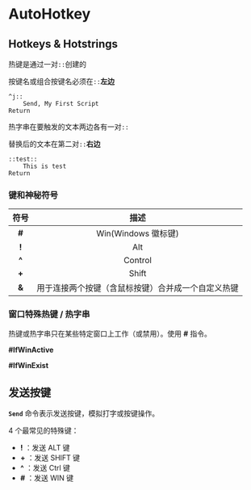 # AutoHotkey

## Hotkeys & Hotstrings

热键是通过一对`::`创建的

按键名或组合按键名必须在`::`**左边**

```ahk
^j::
    Send, My First Script
Return
```

热字串在要触发的文本两边各有一对`::`

替换后的文本在第二对`::`**右边**

```ahk
::test::
    This is test
Return
```

### 键和神秘符号

|  符号   |            描述             |
| :---: | :-----------------------: |
| **#** |     Win(Windows 徽标键)      |
| **!** |            Alt            |
| **^** |          Control          |
| **+** |           Shift           |
| **&** | 用于连接两个按键（含鼠标按键）合并成一个自定义热键 |

### 窗口特殊热键 / 热字串

热键或热字串只在某些特定窗口上工作（或禁用）。使用 **#** 指令。

**#IfWinActive**

**#IfWinExist**

## 发送按键

**`Send`** 命令表示发送按键，模拟打字或按键操作。

4 个最常见的特殊键：

- **!** ：发送 ALT 键
- **+** ：发送 SHIFT 键
- **^** ：发送 Ctrl 键
- **#** ：发送 WIN 键

